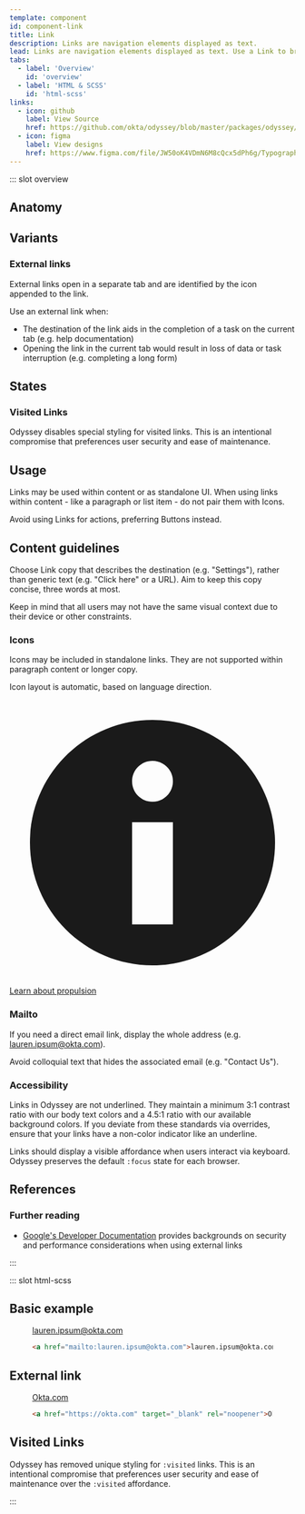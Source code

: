 ```yaml
---
template: component
id: component-link
title: Link
description: Links are navigation elements displayed as text.
lead: Links are navigation elements displayed as text. Use a Link to bring a user to another page or start a download.
tabs:
  - label: 'Overview'
    id: 'overview'
  - label: 'HTML & SCSS'
    id: 'html-scss'
links:
  - icon: github
    label: View Source
    href: https://github.com/okta/odyssey/blob/master/packages/odyssey/src/scss/base/_typography-link.scss
  - icon: figma
    label: View designs
    href: https://www.figma.com/file/JW50oK4VDmN6M8cQcx5dPh6g/Typography?node-id=4124%3A15
---
```


::: slot overview

## Anatomy

<Anatomy img="/images/anatomy-link.svg" />

## Variants

### External links

<Description>

External links open in a separate tab and are identified by the <span class="sample--external-link-icon" aria-label="External link icon"></span> icon appended to the link.

Use an external link when:

- The destination of the link aids in the completion of a task on the current tab (e.g. help documentation)
- Opening the link in the current tab would result in loss of data or task interruption (e.g. completing a long form)

</Description>

<Visual>
  <template>
    <a href="https://en.wikipedia.org/wiki/Cosmic_latte" target="_blank" rel="noopener">https://en.wikipedia.org/wiki/Cosmic_latte</a>
  </template>
</Visual>

## States

### Visited Links

Odyssey disables special styling for visited links. This is an  intentional compromise that preferences user security and ease of  maintenance.

## Usage

<Description>

Links may be used within content or as standalone UI. When using links within content - like a paragraph or list item - do not pair them with Icons.

Avoid using Links for actions, preferring Buttons instead.

</Description>

## Content guidelines

<Description>

Choose Link copy that describes the destination (e.g. "Settings"), rather than generic text (e.g. "Click here" or a URL). Aim to keep this copy concise, three words at most.

Keep in mind that all users may not have the same visual context due to their device or other constraints.

</Description>

<Visual variant="positive">
  <template>
    <a href="#">View solar system</a>
  </template>
</Visual>

<Visual variant="negative">
  <template>
    <a href="#">View</a>
  </template>
</Visual>

<Visual variant="negative">
  <template>
    <a href="#">View all local stellar orbiters</a>
  </template>
</Visual>

### Icons

<Description>

Icons may be included in standalone links. They are not supported within paragraph content or longer copy.

Icon layout is automatic, based on language direction.

</Description>

<Visual>

<a href="#icons" class="ods-link--has-icon"><svg aria-hidden viewBox="0 0 14 14" fill="none" xmlns="http://www.w3.org/2000/svg" class="ods-icon"><path fill-rule="evenodd" clip-rule="evenodd" d="M7 13C10.3137 13 13 10.3137 13 7C13 3.68629 10.3137 1 7 1C3.68629 1 1 3.68629 1 7C1 10.3137 3.68629 13 7 13ZM8 4C8 4.55228 7.55228 5 7 5C6.44772 5 6 4.55228 6 4C6 3.44772 6.44772 3 7 3C7.55228 3 8 3.44772 8 4ZM8 6V11H6V6H8Z" fill="currentColor"/></svg>Learn about propulsion</a>

</Visual>

### Mailto

<Description>

If you need a direct email link, display the whole address (e.g. lauren.ipsum@okta.com).

Avoid colloquial text that hides the associated email (e.g. "Contact Us").

</Description>

<Visual>
  <template>
    <a href="mailto:odysseus@okta.com">odysseus@okta.com</a>
  </template>
</Visual>

### Accessibility

<Description>

Links in Odyssey are not underlined. They maintain a minimum 3:1 contrast ratio with our body text colors and a 4.5:1 ratio with our available background colors. If you  deviate from these standards via overrides, ensure that your links have a non-color indicator like an underline.

Links should display a visible affordance when users interact via keyboard. Odyssey preserves the default `:focus` state for each browser.

</Description>

## References

### Further reading

- [Google's Developer Documentation](https://developers.google.com/web/tools/lighthouse/audits/noopener) provides backgrounds on security and performance considerations when using external links

:::

::: slot html-scss

## Basic example

<figure class="docs-example">
  <div class="docs-example--rendered">
    <a href="mailto:lauren.ipsum@okta.com">lauren.ipsum@okta.com</a>
  </div>

  ```html
  <a href="mailto:lauren.ipsum@okta.com">lauren.ipsum@okta.com</a>
  ```
</figure>

## External link

<figure class="docs-example">
  <div class="docs-example--rendered">
    <a href="https://okta.com" target="_blank" rel="noopener">Okta.com</a>
  </div>

  ```html
  <a href="https://okta.com" target="_blank" rel="noopener">Okta.com</a>
  ```
</figure>

## Visited Links

Odyssey has removed unique styling for `:visited` links. This is an intentional compromise that preferences user security and ease of maintenance over the `:visited` affordance.

:::
